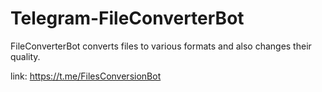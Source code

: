 # Telegram-FileConverterBot
FileConverterBot converts files to various formats and also changes their quality.

link: https://t.me/FilesConversionBot

